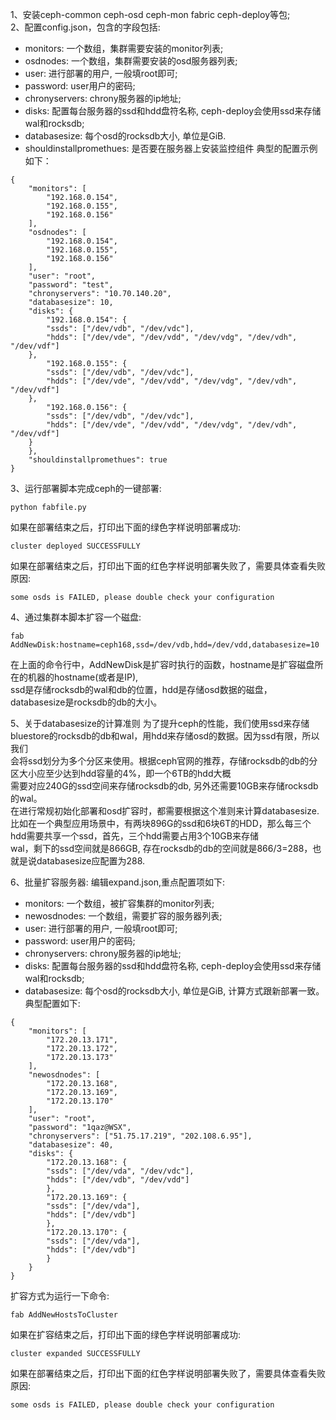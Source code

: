 1、安装ceph-common ceph-osd ceph-mon fabric ceph-deploy等包;  
2、配置config.json，包含的字段包括:
- monitors: 一个数组，集群需要安装的monitor列表;
- osdnodes: 一个数组，集群需要安装的osd服务器列表;
- user: 进行部署的用户, 一般填root即可;
- password: user用户的密码;
- chronyservers: chrony服务器的ip地址;
- disks: 配置每台服务器的ssd和hdd盘符名称, ceph-deploy会使用ssd来存储wal和rocksdb;  
- databasesize: 每个osd的rocksdb大小, 单位是GiB.  
- shouldinstallpromethues: 是否要在服务器上安装监控组件
典型的配置示例如下：
```
{
    "monitors": [
        "192.168.0.154",
        "192.168.0.155",
        "192.168.0.156"
    ],
    "osdnodes": [
        "192.168.0.154",
        "192.168.0.155",
        "192.168.0.156"
    ],
    "user": "root",
    "password": "test",
    "chronyservers": "10.70.140.20",
    "databasesize": 10,
    "disks": {
        "192.168.0.154": {
        "ssds": ["/dev/vdb", "/dev/vdc"],
        "hdds": ["/dev/vde", "/dev/vdd", "/dev/vdg", "/dev/vdh", "/dev/vdf"]
    },
        "192.168.0.155": {
        "ssds": ["/dev/vdb", "/dev/vdc"],
        "hdds": ["/dev/vde", "/dev/vdd", "/dev/vdg", "/dev/vdh", "/dev/vdf"]
    },
        "192.168.0.156": {
        "ssds": ["/dev/vdb", "/dev/vdc"],
        "hdds": ["/dev/vde", "/dev/vdd", "/dev/vdg", "/dev/vdh", "/dev/vdf"]
    }
    },
    "shouldinstallpromethues": true
}
```

3、运行部署脚本完成ceph的一键部署:
```
python fabfile.py
```
如果在部署结束之后，打印出下面的绿色字样说明部署成功: 
```
cluster deployed SUCCESSFULLY
```
如果在部署结束之后，打印出下面的红色字样说明部署失败了，需要具体查看失败原因: 
```
some osds is FAILED, please double check your configuration
```

4、通过集群本脚本扩容一个磁盘:  
```
fab AddNewDisk:hostname=ceph168,ssd=/dev/vdb,hdd=/dev/vdd,databasesize=10
```
在上面的命令行中，AddNewDisk是扩容时执行的函数，hostname是扩容磁盘所在的机器的hostname(或者是IP),   
ssd是存储rocksdb的wal和db的位置，hdd是存储osd数据的磁盘，databasesize是rocksdb的db的大小。  

5、关于databasesize的计算准则
为了提升ceph的性能，我们使用ssd来存储bluestore的rocksdb的db和wal，用hdd来存储osd的数据。因为ssd有限，所以我们  
会将ssd划分为多个分区来使用。根据ceph官网的推荐，存储rocksdb的db的分区大小应至少达到hdd容量的4%，即一个6TB的hdd大概  
需要对应240G的ssd空间来存储rocksdb的db, 另外还需要10GB来存储rocksdb的wal。  
在进行常规初始化部署和osd扩容时，都需要根据这个准则来计算databasesize.  
比如在一个典型应用场景中，有两块896G的ssd和6块6T的HDD，那么每三个hdd需要共享一个ssd，首先，三个hdd需要占用3个10GB来存储  
wal，剩下的ssd空间就是866GB, 存在rocksdb的db的空间就是866/3=288，也就是说databasesize应配置为288.

6、批量扩容服务器:
编辑expand.json,重点配置项如下:
- monitors: 一个数组，被扩容集群的monitor列表;
- newosdnodes: 一个数组，需要扩容的服务器列表;
- user: 进行部署的用户, 一般填root即可;
- password: user用户的密码;
- chronyservers: chrony服务器的ip地址;
- disks: 配置每台服务器的ssd和hdd盘符名称, ceph-deploy会使用ssd来存储wal和rocksdb;  
- databasesize: 每个osd的rocksdb大小, 单位是GiB, 计算方式跟新部署一致。 
典型配置如下:  
```
{
    "monitors": [
        "172.20.13.171",
        "172.20.13.172",
        "172.20.13.173"
    ],
    "newosdnodes": [
        "172.20.13.168",
        "172.20.13.169",
        "172.20.13.170"
    ],
    "user": "root",
    "password": "1qaz@WSX",
    "chronyservers": ["51.75.17.219", "202.108.6.95"],
    "databasesize": 40,
    "disks": {
        "172.20.13.168": {
		"ssds": ["/dev/vda", "/dev/vdc"],
		"hdds": ["/dev/vdb", "/dev/vdd"]
	    },
        "172.20.13.169": {
		"ssds": ["/dev/vda"],
		"hdds": ["/dev/vdb"]
	    },
        "172.20.13.170": {
		"ssds": ["/dev/vda"],
		"hdds": ["/dev/vdb"]
	    }
    }
}
```
扩容方式为运行一下命令:
```
fab AddNewHostsToCluster
```
如果在扩容结束之后，打印出下面的绿色字样说明部署成功: 
```
cluster expanded SUCCESSFULLY
```
如果在部署结束之后，打印出下面的红色字样说明部署失败了，需要具体查看失败原因: 
```
some osds is FAILED, please double check your configuration
```

